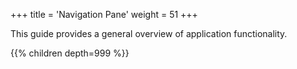 +++
title = 'Navigation Pane'
weight = 51
+++

This guide provides a general overview of application functionality.

{{% children depth=999 %}}